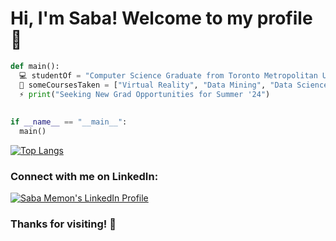 # Hi, I'm Saba! Welcome to my profile 💟

```python
def main():
  💻 studentOf = "Computer Science Graduate from Toronto Metropolitan University"
  🌱 someCoursesTaken = ["Virtual Reality", "Data Mining", "Data Science", "Software Tools"]
  ⚡ print("Seeking New Grad Opportunities for Summer '24")
  
  
if __name__ == "__main__":
  main()
```

[![Top Langs](https://github-readme-stats.vercel.app/api/top-langs/?username=SabaMemon&layout=compact&theme=vision-friendly-dark)](https://github.com/anuraghazra/github-readme-stats)

### Connect with me on LinkedIn: 
<a href="https://www.linkedin.com/in/saba-memon/">
  <img alt="Saba Memon's LinkedIn Profile" src="https://user-images.githubusercontent.com/58344531/211747535-01a85fc0-b65f-4a3b-a366-f4207ee28f04.png" />
</a>



### Thanks for visiting! 💌
